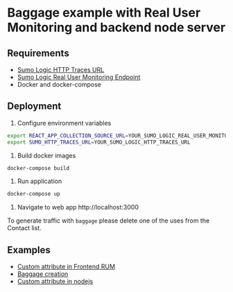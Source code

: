 # Baggage example with Real User Monitoring and backend node server

## Requirements
- [Sumo Logic HTTP Traces URL](https://help.sumologic.com/docs/send-data/hosted-collectors/http-source/traces/)
- [Sumo Logic Real User Monitoring Endpoint](https://help.sumologic.com/docs/apm/real-user-monitoring/configure-data-collection/#step-1-create-a-rum-http-traces-source)
- Docker and docker-compose

## Deployment

1. Configure environment variables

```bash
export REACT_APP_COLLECTION_SOURCE_URL=YOUR_SUMO_LOGIC_REAL_USER_MONITORING_ENDPOINT_URL
export SUMO_HTTP_TRACES_URL=YOUR_SUMO_LOGIC_HTTP_TRACES_URL
```

1. Build docker images

```bash
docker-compose build
```

1. Run application

```bash
docker-compose up
```

1. Navigate to web app http://localhost:3000

To generate traffic with `baggage` please delete one of the uses from the Contact list.

## Examples
- [Custom attribute in Frontend RUM](./contactmanager/src/components/Contacts/Contact.js#L30-L37)
- [Baggage creation](./contactmanager/src/components/Contacts/Contact.js#L39-L73)
- [Custom attribute in nodejs](./contactserver/express-http-test.js#L55-L76)
